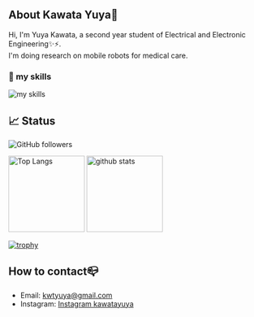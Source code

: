 ## About Kawata Yuya👋
Hi, I'm Yuya Kawata,  a second year student of Electrical and Electronic Engineering✨⚡.  
I'm doing research on mobile robots for medical care.
### 🌱 my skills
<img alt="my skills" src="https://skillicons.dev/icons?i=py,cpp,linux,ubuntu,ros,git,vscode,vim,raspberrypi,arduino,discord,github,latex&theme=light" />

## 📈 Status
![GitHub followers](https://img.shields.io/github/followers/kawata-yuya)


<p align="left"> 
  <img alt="Top Langs" height="150px" src="https://github-readme-stats.vercel.app/api/top-langs/?username=kawata-yuya&layout=compact&show_icons=true&theme=onedark" />
  <img alt="github stats" height="150px" src="https://github-readme-stats.vercel.app/api?username=kawata-yuya&theme=onedark" />
</p>

[![trophy](https://github-profile-trophy.vercel.app/?username=kawata-yuya&margin-w=5&theme=onedark)](https://github.com/kawata-yuya/)

## How to contact📪
- Email: kwtyuya@gmail.com
- Instagram: [Instagram kawatayuya](https://www.instagram.com/kawatayuya/)


<!--
**kawata-yuya/kawata-yuya** is a ✨ _special_ ✨ repository because its `README.md` (this file) appears on your GitHub profile.

Here are some ideas to get you started:

- 🔭 I’m currently working on ...
- 🌱 I’m currently learning ...
- 👯 I’m looking to collaborate on ...
- 🤔 I’m looking for help with ...
- 💬 Ask me about ...
- 📫 How to reach me: ...
- 😄 Pronouns: ...
- ⚡ Fun fact: ...

適当なコミット
-->
